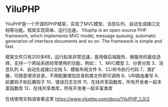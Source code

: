 # YiluPHP
YiluPHP是一个开源的PHP框架，实现了MVC模型、消息队列、自动生成接口文档等功能。框架实现简单、运行迅速。
Yiluphp is an open-source PHP framework, which implements MVC model, message queuing, automatic generation of interface documents and so on. The  framework is simple and fast.

框架文件只有200多KB，运行起来非常迅速，是用做后端服务、微服务的最佳选择，支持一个网站系统经常使用的功能，例如：
1、MVC模型
2、分表分库
3、消息队列
4、自动生成接口文档
5、模板布局文件
6、CLI命令执行代码
7、类扩展，可随意增添目录，不用配置增加目录和类文件即可调用
8、URI路由重写
9、前置钩子和后置钩子
10、错误日志文件
11、在线共享函数库，所有开发者一起丰富函数库
12、在线共享类库，所有开发者一起丰富类库

在线使用文档请查看这里
https://www.yiluphp.com/docs/YiluPHP_1_0/2
